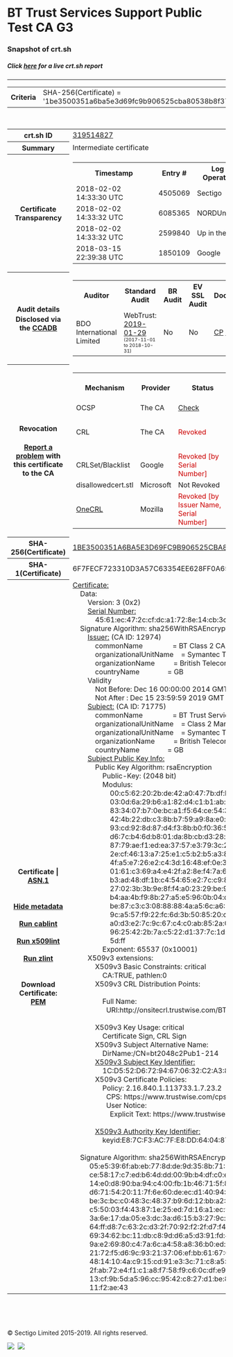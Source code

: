 # BT Trust Services Support Public Test CA G3
### Snapshot of crt.sh
##### Click [here](https://crt.sh/?q=1BE3500351A6BA5E3D69FC9B906525CBA80538B8F37F916B80301D212B1F8048) for a live crt.sh report

---
<!DOCTYPE HTML PUBLIC "-//W3C//DTD HTML 4.0 Transitional//EN">
<HTML>

<BODY>

<TABLE>
  <TR>
    <TH class="outer">Criteria</TH>
    <TD class="outer">SHA-256(Certificate) = '1be3500351a6ba5e3d69fc9b906525cba80538b8f37f916b80301d212b1f8048'</TD>
  </TR>
</TABLE>
<BR>
<TABLE>
  <TR>
    <TH class="outer">crt.sh ID</TH>
    <TD class="outer"><A href="?id=319514827">319514827</A></TD>
  </TR>
  <TR>
    <TH class="outer">Summary</TH>
    <TD class="outer">Intermediate certificate</TD>
  </TR>
  <TR>
    <TH class="outer">Certificate<BR>Transparency</TH>
    <TD class="outer">
<TABLE class="options" style="margin-left:0px">
  <TR>
    <TH>Timestamp</TH>
    <TH>Entry #</TH>
    <TH>Log Operator</TH>
    <TH>Log URL</TH>
  </TR>
  <TR>
    <TD>2018-02-02&nbsp; <FONT class="small">14:33:30 UTC</FONT></TD>
    <TD>4505069</TD>
    <TD>Sectigo</TD>
    <TD>https://dodo.ct.comodo.com</TD>
  </TR>
  <TR>
    <TD>2018-02-02&nbsp; <FONT class="small">14:33:32 UTC</FONT></TD>
    <TD>6085365</TD>
    <TD>NORDUnet</TD>
    <TD>https://plausible.ct.nordu.net</TD>
  </TR>
  <TR>
    <TD>2018-02-02&nbsp; <FONT class="small">14:33:32 UTC</FONT></TD>
    <TD>2599840</TD>
    <TD>Up in the Air</TD>
    <TD>https://ct.filippo.io/behindthesofa</TD>
  </TR>
  <TR>
    <TD>2018-03-15&nbsp; <FONT class="small">22:39:38 UTC</FONT></TD>
    <TD>1850109</TD>
    <TD>Google</TD>
    <TD>https://ct.googleapis.com/logs/argon2019</TD>
  </TR>
</TABLE>
    </TD>
  </TR>
  <TR>
    <TH class="outer">Audit details<BR>
      <DIV class="small" style="padding-top:3px">Disclosed via the
        <A href="//ccadb-public.secure.force.com/mozilla/PublicAllIntermediateCerts" target="_blank">CCADB</A></DIV>
    </TH>
    <TD class="outer">
<TABLE class="options" style="margin-left:0px">
  <TR>
    <TH>Auditor</TH>
    <TH>Standard Audit</TH>
    <TH>BR Audit</TH>
    <TH>EV SSL Audit</TH>
    <TH>Documents</TH>
    <TH>CCADB</TH>
    <TH>Root Owner / Certificate</TH>
  </TR>
  <TR>
    <TD style="vertical-align:middle">BDO International Limited</TD>
    <TD>WebTrust:
      <A href="https://www.cpacanada.ca/generichandlers/CPACHandler.ashx?attachmentid=224491" target="_blank">2019-01-29</A>
      <BR><FONT style="font-size:8pt">(2017-11-01 to 2018-10-31)</FONT></TD>
    <TD>No    <TD>No    <TD>
      <A href="https://www.websecurity.symantec.com/content/dam/websitesecurity/digitalassets/desktop/pdfs/repository/STN_CP.pdf" target="blank">CP</A>
      <A href="https://www.websecurity.symantec.com/content/dam/websitesecurity/digitalassets/desktop/pdfs/repository/STN%20CPS%20v3.10.pdf" target="blank">CPS</A>
    </TD>
    <TD><A href="//ccadb.force.com/0011J00001DZ0Q9QAL" target="_blank">0011J00001DZ0Q9QAL</A></TD>
    <TD><A href="/?id=68409">DigiCert</A></TD>
  </TR>
</TABLE>
    </TD>
  </TR>
  <TR>
    <TH class="outer">Revocation<BR><BR>
      <DIV class="small" style="padding-top:3px"><A href="?id=319514827&opt=problemreporting">Report a problem</A> with<BR>this certificate to the CA</DIV></TH>
    <TD class="outer">
      <TABLE class="options" style="margin-left:0px">
        <TR>
          <TH>Mechanism</TH>
          <TH>Provider</TH>
          <TH>Status</TH>
          <TH>Revocation Date</TH>
          <TH>Last Observed in CRL</TH>
          <TH>Last Checked <SPAN style="color:#CC0000;vertical-align:middle;font-size:70%;font-weight:normal">(Error)</SPAN></TH>
        </TR>
        <TR>
          <TD>OCSP</TD>
          <TD>The CA</TD>
          <TD><A href="?id=319514827&opt=ocsp">Check</A></TD>
          <TD><SPAN style="color:#888888">?</SPAN></TD>
          <TD><SPAN style="color:#888888">n/a</SPAN></TD>
          <TD><SPAN style="color:#888888">?</SPAN></TD>
        </TR>
        <TR>
          <TD>CRL</TD>
          <TD>The CA</TD>
          <TD><SPAN style="color:#CC0000">Revoked</SPAN></TD><TD>2018-03-01&nbsp; <FONT class="small">18:26:20 UTC</FONT></TD><TD>2019-05-08&nbsp; <FONT class="small">17:18:52 UTC</FONT></TD><TD>2019-12-04&nbsp; <FONT class="small">20:05:08 UTC</FONT></TD>
        </TR>
        <TR>
          <TD>CRLSet/Blacklist</TD>
          <TD>Google</TD>
          <TD><SPAN style="color:#CC0000">Revoked [by Serial Number]</SPAN></TD>
          <TD><SPAN style="color:#888888">n/a</SPAN></TD>
          <TD><SPAN style="color:#888888">n/a</SPAN></TD>
          <TD><SPAN style="color:#888888">n/a</SPAN></TD>
        </TR>
        <TR>
          <TD>disallowedcert.stl</TD>
          <TD>Microsoft</TD>
          <TD>Not Revoked</TD>
          <TD><SPAN style="color:#888888">n/a</SPAN></TD>
          <TD><SPAN style="color:#888888">n/a</SPAN></TD>
          <TD><SPAN style="color:#888888">n/a</SPAN></TD>
        </TR>
        <TR>
          <TD><A href="/mozilla-onecrl" target="_blank">OneCRL</A></TD>
          <TD>Mozilla</TD>
          <TD><SPAN style="color:#CC0000">Revoked [by Issuer Name, Serial Number]</SPAN></TD><TD>2018-05-30&nbsp; <FONT class="small">12:35:03 UTC</FONT></TD>
          <TD><SPAN style="color:#888888">n/a</SPAN></TD>
          <TD><SPAN style="color:#888888">n/a</SPAN></TD>
        </TR>
      </TABLE>
    </TD>
  </TR>
  <TR>
    <TH class="outer">SHA-256(Certificate)</TH>
    <TD class="outer"><A href="//censys.io/certificates/1be3500351a6ba5e3d69fc9b906525cba80538b8f37f916b80301d212b1f8048">1BE3500351A6BA5E3D69FC9B906525CBA80538B8F37F916B80301D212B1F8048</A></TD>
  </TR>
  <TR>
    <TH class="outer">SHA-1(Certificate)</TH>
    <TD class="outer">6F7FECF723310D3A57C63354EE628FF0A6535E40</TD>
  </TR>
  <TR>
    <TH class="outer">Certificate | <A href="?asn1=319514827">ASN.1</A>
      <SPAN class="small"><BR>
      <BR><BR><A href="?id=319514827&opt=nometadata">Hide metadata</A>
      <BR><BR><A href="?id=319514827&opt=cablint">Run cablint</A>
      <BR><BR><A href="?id=319514827&opt=x509lint">Run x509lint</A>
      <BR><BR><A href="?id=319514827&opt=zlint">Run zlint</A>
      <BR><BR><BR>Download Certificate: <A href="?d=319514827">PEM</A>
      </SPAN>
    </TH>
    <TD class="text"><A href="?d=319514827">Certificate:</A><BR>&nbsp;&nbsp;&nbsp;&nbsp;Data:<BR>&nbsp;&nbsp;&nbsp;&nbsp;&nbsp;&nbsp;&nbsp;&nbsp;Version:&nbsp;3&nbsp;(0x2)<BR>&nbsp;&nbsp;&nbsp;&nbsp;&nbsp;&nbsp;&nbsp;&nbsp;<A href="?serial=4561ec472ccfdca1728e14cb3cee053c">Serial&nbsp;Number:</A><BR>&nbsp;&nbsp;&nbsp;&nbsp;&nbsp;&nbsp;&nbsp;&nbsp;&nbsp;&nbsp;&nbsp;&nbsp;45:61:ec:47:2c:cf:dc:a1:72:8e:14:cb:3c:ee:05:3c<BR>&nbsp;&nbsp;&nbsp;&nbsp;Signature&nbsp;Algorithm:&nbsp;sha256WithRSAEncryption<BR>&nbsp;&nbsp;&nbsp;&nbsp;&nbsp;&nbsp;&nbsp;&nbsp;<A href="?caid=12974">Issuer:</A> <SPAN class="small">(CA ID: 12974)</SPAN><BR>&nbsp;&nbsp;&nbsp;&nbsp;&nbsp;&nbsp;&nbsp;&nbsp;&nbsp;&nbsp;&nbsp;&nbsp;commonName&nbsp;&nbsp;&nbsp;&nbsp;&nbsp;&nbsp;&nbsp;&nbsp;&nbsp;&nbsp;&nbsp;&nbsp;&nbsp;&nbsp;&nbsp;&nbsp;=&nbsp;BT&nbsp;Class&nbsp;2&nbsp;CA&nbsp;-&nbsp;G3<BR>&nbsp;&nbsp;&nbsp;&nbsp;&nbsp;&nbsp;&nbsp;&nbsp;&nbsp;&nbsp;&nbsp;&nbsp;organizationalUnitName&nbsp;&nbsp;&nbsp;&nbsp;=&nbsp;Symantec&nbsp;Trust&nbsp;Network<BR>&nbsp;&nbsp;&nbsp;&nbsp;&nbsp;&nbsp;&nbsp;&nbsp;&nbsp;&nbsp;&nbsp;&nbsp;organizationName&nbsp;&nbsp;&nbsp;&nbsp;&nbsp;&nbsp;&nbsp;&nbsp;&nbsp;&nbsp;=&nbsp;British&nbsp;Telecommunications&nbsp;plc<BR>&nbsp;&nbsp;&nbsp;&nbsp;&nbsp;&nbsp;&nbsp;&nbsp;&nbsp;&nbsp;&nbsp;&nbsp;countryName&nbsp;&nbsp;&nbsp;&nbsp;&nbsp;&nbsp;&nbsp;&nbsp;&nbsp;&nbsp;&nbsp;&nbsp;&nbsp;&nbsp;&nbsp;=&nbsp;GB<BR>&nbsp;&nbsp;&nbsp;&nbsp;&nbsp;&nbsp;&nbsp;&nbsp;Validity<BR>&nbsp;&nbsp;&nbsp;&nbsp;&nbsp;&nbsp;&nbsp;&nbsp;&nbsp;&nbsp;&nbsp;&nbsp;Not&nbsp;Before:&nbsp;Dec&nbsp;16&nbsp;00:00:00&nbsp;2014&nbsp;GMT<BR>&nbsp;&nbsp;&nbsp;&nbsp;&nbsp;&nbsp;&nbsp;&nbsp;&nbsp;&nbsp;&nbsp;&nbsp;Not&nbsp;After&nbsp;:&nbsp;Dec&nbsp;15&nbsp;23:59:59&nbsp;2019&nbsp;GMT<BR>&nbsp;&nbsp;&nbsp;&nbsp;&nbsp;&nbsp;&nbsp;&nbsp;<A href="?caid=71775">Subject:</A> <SPAN class="small">(CA ID: 71775)</SPAN><BR>&nbsp;&nbsp;&nbsp;&nbsp;&nbsp;&nbsp;&nbsp;&nbsp;&nbsp;&nbsp;&nbsp;&nbsp;commonName&nbsp;&nbsp;&nbsp;&nbsp;&nbsp;&nbsp;&nbsp;&nbsp;&nbsp;&nbsp;&nbsp;&nbsp;&nbsp;&nbsp;&nbsp;&nbsp;=&nbsp;BT&nbsp;Trust&nbsp;Services&nbsp;Support&nbsp;Public&nbsp;Test&nbsp;CA&nbsp;G3<BR>&nbsp;&nbsp;&nbsp;&nbsp;&nbsp;&nbsp;&nbsp;&nbsp;&nbsp;&nbsp;&nbsp;&nbsp;organizationalUnitName&nbsp;&nbsp;&nbsp;&nbsp;=&nbsp;Class&nbsp;2&nbsp;Managed&nbsp;PKI&nbsp;Individual&nbsp;Subscriber&nbsp;CA<BR>&nbsp;&nbsp;&nbsp;&nbsp;&nbsp;&nbsp;&nbsp;&nbsp;&nbsp;&nbsp;&nbsp;&nbsp;organizationalUnitName&nbsp;&nbsp;&nbsp;&nbsp;=&nbsp;Symantec&nbsp;Trust&nbsp;Network<BR>&nbsp;&nbsp;&nbsp;&nbsp;&nbsp;&nbsp;&nbsp;&nbsp;&nbsp;&nbsp;&nbsp;&nbsp;organizationName&nbsp;&nbsp;&nbsp;&nbsp;&nbsp;&nbsp;&nbsp;&nbsp;&nbsp;&nbsp;=&nbsp;British&nbsp;Telecommunications&nbsp;plc<BR>&nbsp;&nbsp;&nbsp;&nbsp;&nbsp;&nbsp;&nbsp;&nbsp;&nbsp;&nbsp;&nbsp;&nbsp;countryName&nbsp;&nbsp;&nbsp;&nbsp;&nbsp;&nbsp;&nbsp;&nbsp;&nbsp;&nbsp;&nbsp;&nbsp;&nbsp;&nbsp;&nbsp;=&nbsp;GB<BR>&nbsp;&nbsp;&nbsp;&nbsp;&nbsp;&nbsp;&nbsp;&nbsp;<A href="?spkisha256=d8a0ac69638b2f4db91d1431951d7f634706db5ae6dddd780e3a67a11e307dd0">Subject&nbsp;Public&nbsp;Key&nbsp;Info:</A><BR>&nbsp;&nbsp;&nbsp;&nbsp;&nbsp;&nbsp;&nbsp;&nbsp;&nbsp;&nbsp;&nbsp;&nbsp;Public&nbsp;Key&nbsp;Algorithm:&nbsp;rsaEncryption<BR>&nbsp;&nbsp;&nbsp;&nbsp;&nbsp;&nbsp;&nbsp;&nbsp;&nbsp;&nbsp;&nbsp;&nbsp;&nbsp;&nbsp;&nbsp;&nbsp;Public-Key:&nbsp;(2048&nbsp;bit)<BR>&nbsp;&nbsp;&nbsp;&nbsp;&nbsp;&nbsp;&nbsp;&nbsp;&nbsp;&nbsp;&nbsp;&nbsp;&nbsp;&nbsp;&nbsp;&nbsp;Modulus:<BR>&nbsp;&nbsp;&nbsp;&nbsp;&nbsp;&nbsp;&nbsp;&nbsp;&nbsp;&nbsp;&nbsp;&nbsp;&nbsp;&nbsp;&nbsp;&nbsp;&nbsp;&nbsp;&nbsp;&nbsp;00:c5:62:20:2b:de:42:a0:47:7b:df:ba:66:0d:6e:<BR>&nbsp;&nbsp;&nbsp;&nbsp;&nbsp;&nbsp;&nbsp;&nbsp;&nbsp;&nbsp;&nbsp;&nbsp;&nbsp;&nbsp;&nbsp;&nbsp;&nbsp;&nbsp;&nbsp;&nbsp;03:0d:6a:29:b6:a1:82:d4:c1:b1:ab:a3:21:51:6c:<BR>&nbsp;&nbsp;&nbsp;&nbsp;&nbsp;&nbsp;&nbsp;&nbsp;&nbsp;&nbsp;&nbsp;&nbsp;&nbsp;&nbsp;&nbsp;&nbsp;&nbsp;&nbsp;&nbsp;&nbsp;83:34:07:b7:0e:bc:a1:f5:64:ce:54:31:fa:6a:43:<BR>&nbsp;&nbsp;&nbsp;&nbsp;&nbsp;&nbsp;&nbsp;&nbsp;&nbsp;&nbsp;&nbsp;&nbsp;&nbsp;&nbsp;&nbsp;&nbsp;&nbsp;&nbsp;&nbsp;&nbsp;42:4b:22:db:c3:8b:b7:59:a9:8a:e0:ee:55:1c:9b:<BR>&nbsp;&nbsp;&nbsp;&nbsp;&nbsp;&nbsp;&nbsp;&nbsp;&nbsp;&nbsp;&nbsp;&nbsp;&nbsp;&nbsp;&nbsp;&nbsp;&nbsp;&nbsp;&nbsp;&nbsp;93:cd:92:8d:87:d4:f3:8b:b0:f0:36:5d:ea:aa:26:<BR>&nbsp;&nbsp;&nbsp;&nbsp;&nbsp;&nbsp;&nbsp;&nbsp;&nbsp;&nbsp;&nbsp;&nbsp;&nbsp;&nbsp;&nbsp;&nbsp;&nbsp;&nbsp;&nbsp;&nbsp;d6:7c:b4:6d:b8:01:da:8b:cb:d3:28:e9:52:69:07:<BR>&nbsp;&nbsp;&nbsp;&nbsp;&nbsp;&nbsp;&nbsp;&nbsp;&nbsp;&nbsp;&nbsp;&nbsp;&nbsp;&nbsp;&nbsp;&nbsp;&nbsp;&nbsp;&nbsp;&nbsp;87:79:ae:f1:ed:ea:37:57:e3:79:3c:22:52:ed:2d:<BR>&nbsp;&nbsp;&nbsp;&nbsp;&nbsp;&nbsp;&nbsp;&nbsp;&nbsp;&nbsp;&nbsp;&nbsp;&nbsp;&nbsp;&nbsp;&nbsp;&nbsp;&nbsp;&nbsp;&nbsp;2e:cf:46:13:a7:25:e1:c5:b2:b5:a3:84:b2:fc:69:<BR>&nbsp;&nbsp;&nbsp;&nbsp;&nbsp;&nbsp;&nbsp;&nbsp;&nbsp;&nbsp;&nbsp;&nbsp;&nbsp;&nbsp;&nbsp;&nbsp;&nbsp;&nbsp;&nbsp;&nbsp;4f:a5:e7:26:e2:c4:3d:16:48:ef:0e:31:b2:27:1e:<BR>&nbsp;&nbsp;&nbsp;&nbsp;&nbsp;&nbsp;&nbsp;&nbsp;&nbsp;&nbsp;&nbsp;&nbsp;&nbsp;&nbsp;&nbsp;&nbsp;&nbsp;&nbsp;&nbsp;&nbsp;01:61:c3:69:a4:e4:2f:a2:8e:f4:7a:6b:d0:56:71:<BR>&nbsp;&nbsp;&nbsp;&nbsp;&nbsp;&nbsp;&nbsp;&nbsp;&nbsp;&nbsp;&nbsp;&nbsp;&nbsp;&nbsp;&nbsp;&nbsp;&nbsp;&nbsp;&nbsp;&nbsp;b3:ad:48:df:1b:c4:54:65:e2:7c:c9:81:e5:bb:bb:<BR>&nbsp;&nbsp;&nbsp;&nbsp;&nbsp;&nbsp;&nbsp;&nbsp;&nbsp;&nbsp;&nbsp;&nbsp;&nbsp;&nbsp;&nbsp;&nbsp;&nbsp;&nbsp;&nbsp;&nbsp;27:02:3b:3b:9e:8f:f4:a0:23:29:be:94:a1:ba:f3:<BR>&nbsp;&nbsp;&nbsp;&nbsp;&nbsp;&nbsp;&nbsp;&nbsp;&nbsp;&nbsp;&nbsp;&nbsp;&nbsp;&nbsp;&nbsp;&nbsp;&nbsp;&nbsp;&nbsp;&nbsp;b4:aa:4b:f9:8b:27:a5:e5:96:0b:04:d4:9f:bd:fd:<BR>&nbsp;&nbsp;&nbsp;&nbsp;&nbsp;&nbsp;&nbsp;&nbsp;&nbsp;&nbsp;&nbsp;&nbsp;&nbsp;&nbsp;&nbsp;&nbsp;&nbsp;&nbsp;&nbsp;&nbsp;be:87:c3:c3:08:88:88:4a:a5:6c:a6:7c:4d:e7:a6:<BR>&nbsp;&nbsp;&nbsp;&nbsp;&nbsp;&nbsp;&nbsp;&nbsp;&nbsp;&nbsp;&nbsp;&nbsp;&nbsp;&nbsp;&nbsp;&nbsp;&nbsp;&nbsp;&nbsp;&nbsp;9c:a5:57:f9:22:fc:6d:3b:50:85:20:c5:68:2d:1d:<BR>&nbsp;&nbsp;&nbsp;&nbsp;&nbsp;&nbsp;&nbsp;&nbsp;&nbsp;&nbsp;&nbsp;&nbsp;&nbsp;&nbsp;&nbsp;&nbsp;&nbsp;&nbsp;&nbsp;&nbsp;a0:d3:e2:7c:9c:67:c4:c0:ab:85:2a:0c:04:c4:f6:<BR>&nbsp;&nbsp;&nbsp;&nbsp;&nbsp;&nbsp;&nbsp;&nbsp;&nbsp;&nbsp;&nbsp;&nbsp;&nbsp;&nbsp;&nbsp;&nbsp;&nbsp;&nbsp;&nbsp;&nbsp;96:25:42:2b:7a:c5:22:d1:37:7c:1d:eb:20:5f:3f:<BR>&nbsp;&nbsp;&nbsp;&nbsp;&nbsp;&nbsp;&nbsp;&nbsp;&nbsp;&nbsp;&nbsp;&nbsp;&nbsp;&nbsp;&nbsp;&nbsp;&nbsp;&nbsp;&nbsp;&nbsp;5d:ff<BR>&nbsp;&nbsp;&nbsp;&nbsp;&nbsp;&nbsp;&nbsp;&nbsp;&nbsp;&nbsp;&nbsp;&nbsp;&nbsp;&nbsp;&nbsp;&nbsp;Exponent:&nbsp;65537&nbsp;(0x10001)<BR>&nbsp;&nbsp;&nbsp;&nbsp;&nbsp;&nbsp;&nbsp;&nbsp;X509v3&nbsp;extensions:<BR>&nbsp;&nbsp;&nbsp;&nbsp;&nbsp;&nbsp;&nbsp;&nbsp;&nbsp;&nbsp;&nbsp;&nbsp;X509v3&nbsp;Basic&nbsp;Constraints:&nbsp;critical<BR>&nbsp;&nbsp;&nbsp;&nbsp;&nbsp;&nbsp;&nbsp;&nbsp;&nbsp;&nbsp;&nbsp;&nbsp;&nbsp;&nbsp;&nbsp;&nbsp;CA:TRUE,&nbsp;pathlen:0<BR>&nbsp;&nbsp;&nbsp;&nbsp;&nbsp;&nbsp;&nbsp;&nbsp;&nbsp;&nbsp;&nbsp;&nbsp;X509v3&nbsp;CRL&nbsp;Distribution&nbsp;Points:&nbsp;<BR><BR>&nbsp;&nbsp;&nbsp;&nbsp;&nbsp;&nbsp;&nbsp;&nbsp;&nbsp;&nbsp;&nbsp;&nbsp;&nbsp;&nbsp;&nbsp;&nbsp;Full&nbsp;Name:<BR>&nbsp;&nbsp;&nbsp;&nbsp;&nbsp;&nbsp;&nbsp;&nbsp;&nbsp;&nbsp;&nbsp;&nbsp;&nbsp;&nbsp;&nbsp;&nbsp;&nbsp;&nbsp;URI:http://onsitecrl.trustwise.com/BTClass2CA-G3.crl<BR><BR>&nbsp;&nbsp;&nbsp;&nbsp;&nbsp;&nbsp;&nbsp;&nbsp;&nbsp;&nbsp;&nbsp;&nbsp;X509v3&nbsp;Key&nbsp;Usage:&nbsp;critical<BR>&nbsp;&nbsp;&nbsp;&nbsp;&nbsp;&nbsp;&nbsp;&nbsp;&nbsp;&nbsp;&nbsp;&nbsp;&nbsp;&nbsp;&nbsp;&nbsp;Certificate&nbsp;Sign,&nbsp;CRL&nbsp;Sign<BR>&nbsp;&nbsp;&nbsp;&nbsp;&nbsp;&nbsp;&nbsp;&nbsp;&nbsp;&nbsp;&nbsp;&nbsp;X509v3&nbsp;Subject&nbsp;Alternative&nbsp;Name:&nbsp;<BR>&nbsp;&nbsp;&nbsp;&nbsp;&nbsp;&nbsp;&nbsp;&nbsp;&nbsp;&nbsp;&nbsp;&nbsp;&nbsp;&nbsp;&nbsp;&nbsp;DirName:/CN=bt2048c2Pub1-214<BR>&nbsp;&nbsp;&nbsp;&nbsp;&nbsp;&nbsp;&nbsp;&nbsp;&nbsp;&nbsp;&nbsp;&nbsp;<A href="?ski=1cd552d67294670632c2a38740d45e804f42d7a4">X509v3&nbsp;Subject&nbsp;Key&nbsp;Identifier:</A><BR>&nbsp;&nbsp;&nbsp;&nbsp;&nbsp;&nbsp;&nbsp;&nbsp;&nbsp;&nbsp;&nbsp;&nbsp;&nbsp;&nbsp;&nbsp;&nbsp;1C:D5:52:D6:72:94:67:06:32:C2:A3:87:40:D4:5E:80:4F:42:D7:A4<BR>&nbsp;&nbsp;&nbsp;&nbsp;&nbsp;&nbsp;&nbsp;&nbsp;&nbsp;&nbsp;&nbsp;&nbsp;X509v3&nbsp;Certificate&nbsp;Policies:&nbsp;<BR>&nbsp;&nbsp;&nbsp;&nbsp;&nbsp;&nbsp;&nbsp;&nbsp;&nbsp;&nbsp;&nbsp;&nbsp;&nbsp;&nbsp;&nbsp;&nbsp;Policy:&nbsp;2.16.840.1.113733.1.7.23.2<BR>&nbsp;&nbsp;&nbsp;&nbsp;&nbsp;&nbsp;&nbsp;&nbsp;&nbsp;&nbsp;&nbsp;&nbsp;&nbsp;&nbsp;&nbsp;&nbsp;&nbsp;&nbsp;CPS:&nbsp;https://www.trustwise.com/cps<BR>&nbsp;&nbsp;&nbsp;&nbsp;&nbsp;&nbsp;&nbsp;&nbsp;&nbsp;&nbsp;&nbsp;&nbsp;&nbsp;&nbsp;&nbsp;&nbsp;&nbsp;&nbsp;User&nbsp;Notice:<BR>&nbsp;&nbsp;&nbsp;&nbsp;&nbsp;&nbsp;&nbsp;&nbsp;&nbsp;&nbsp;&nbsp;&nbsp;&nbsp;&nbsp;&nbsp;&nbsp;&nbsp;&nbsp;&nbsp;&nbsp;Explicit&nbsp;Text:&nbsp;https://www.trustwise.com/rpa<BR><BR>&nbsp;&nbsp;&nbsp;&nbsp;&nbsp;&nbsp;&nbsp;&nbsp;&nbsp;&nbsp;&nbsp;&nbsp;<A href="?ski=e87cf3ac7fe8dd640487bb5b65be8f90fd64195b">X509v3&nbsp;Authority&nbsp;Key&nbsp;Identifier:</A><BR>&nbsp;&nbsp;&nbsp;&nbsp;&nbsp;&nbsp;&nbsp;&nbsp;&nbsp;&nbsp;&nbsp;&nbsp;&nbsp;&nbsp;&nbsp;&nbsp;keyid:E8:7C:F3:AC:7F:E8:DD:64:04:87:BB:5B:65:BE:8F:90:FD:64:19:5B<BR><BR>&nbsp;&nbsp;&nbsp;&nbsp;Signature&nbsp;Algorithm:&nbsp;sha256WithRSAEncryption<BR>&nbsp;&nbsp;&nbsp;&nbsp;&nbsp;&nbsp;&nbsp;&nbsp;&nbsp;05:e5:39:6f:ab:eb:77:8d:de:9d:35:8b:71:55:93:a4:84:4f:<BR>&nbsp;&nbsp;&nbsp;&nbsp;&nbsp;&nbsp;&nbsp;&nbsp;&nbsp;ce:58:17:c7:ed:b6:4d:dd:00:9b:b4:df:c0:ef:e3:0c:a1:aa:<BR>&nbsp;&nbsp;&nbsp;&nbsp;&nbsp;&nbsp;&nbsp;&nbsp;&nbsp;14:e0:d8:90:ba:94:c4:00:fb:1b:46:71:5f:85:be:38:23:ce:<BR>&nbsp;&nbsp;&nbsp;&nbsp;&nbsp;&nbsp;&nbsp;&nbsp;&nbsp;d6:71:54:20:11:7f:6e:60:de:ec:d1:40:94:32:1c:52:94:4d:<BR>&nbsp;&nbsp;&nbsp;&nbsp;&nbsp;&nbsp;&nbsp;&nbsp;&nbsp;be:3c:bc:c0:48:3c:48:37:b9:6d:12:bb:a2:3e:64:19:92:a7:<BR>&nbsp;&nbsp;&nbsp;&nbsp;&nbsp;&nbsp;&nbsp;&nbsp;&nbsp;c5:50:03:f4:43:87:1e:25:ed:7d:16:a1:ec:9f:a0:12:97:28:<BR>&nbsp;&nbsp;&nbsp;&nbsp;&nbsp;&nbsp;&nbsp;&nbsp;&nbsp;3a:6e:17:da:05:e3:dc:3a:d6:15:b3:27:9c:5a:43:7f:0d:28:<BR>&nbsp;&nbsp;&nbsp;&nbsp;&nbsp;&nbsp;&nbsp;&nbsp;&nbsp;64:ff:d8:7c:63:2c:d3:2f:70:92:f2:2f:d7:f4:48:e2:36:8c:<BR>&nbsp;&nbsp;&nbsp;&nbsp;&nbsp;&nbsp;&nbsp;&nbsp;&nbsp;69:34:62:bc:11:db:c8:9d:d6:a5:d3:91:fd:40:85:42:5e:4c:<BR>&nbsp;&nbsp;&nbsp;&nbsp;&nbsp;&nbsp;&nbsp;&nbsp;&nbsp;9a:e2:69:80:c4:7a:6c:a4:58:a8:36:b0:ed:91:3a:0e:72:63:<BR>&nbsp;&nbsp;&nbsp;&nbsp;&nbsp;&nbsp;&nbsp;&nbsp;&nbsp;21:72:f5:d6:9c:93:21:37:06:ef:bb:61:67:05:9d:20:be:ef:<BR>&nbsp;&nbsp;&nbsp;&nbsp;&nbsp;&nbsp;&nbsp;&nbsp;&nbsp;48:14:10:4a:c9:15:cd:91:e3:3c:71:c8:a5:71:b2:16:5a:b7:<BR>&nbsp;&nbsp;&nbsp;&nbsp;&nbsp;&nbsp;&nbsp;&nbsp;&nbsp;2f:ab:72:e4:f1:c1:a8:f7:58:f9:c6:0c:df:e9:c3:16:d1:67:<BR>&nbsp;&nbsp;&nbsp;&nbsp;&nbsp;&nbsp;&nbsp;&nbsp;&nbsp;13:cf:9b:5d:a5:96:cc:95:42:c8:27:d1:be:8f:cd:71:4e:4d:<BR>&nbsp;&nbsp;&nbsp;&nbsp;&nbsp;&nbsp;&nbsp;&nbsp;&nbsp;11:f2:ae:43<BR>    </TD>
  </TR>
</TABLE>

  <BR><BR><BR>

  <P class="copyright">&copy; Sectigo Limited 2015-2019. All rights reserved.</P>
  <DIV>
    <A href="https://sectigo.com/"><IMG src="/sectigo_s.png"></A>
    &nbsp;<A href="https://github.com/crtsh"><IMG src="/GitHub-Mark-32px.png"></A>
  </DIV>
</BODY>
</HTML>
